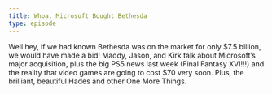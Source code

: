 ```yaml
---
title: Whoa, Microsoft Bought Bethesda
type: episode
---
```

Well hey, if we had known Bethesda was on the market for only $7.5 billion, we would have made a bid! Maddy, Jason, and Kirk talk about Microsoft’s major acquisition, plus the big PS5 news last week (Final Fantasy XVI!!!) and the reality that video games are going to cost $70 very soon. Plus, the brilliant, beautiful Hades and other One More Things.